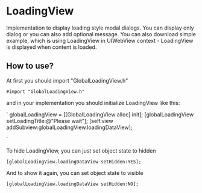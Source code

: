 LoadingView
==========

Implementation to display loading style modal dialogs. You can display only dialog or you can also add optional message.
You can also download simple example, which is using LoadingView in UIWebView context - LoadingView is displayed when content is loaded.

How to use?
--------------

At first you should import "GlobalLoadingView.h"

`#import "GlobalLoadingView.h"`

and in your implementation you should initialize LoadingView like this:

`
globalLoadingView = [[GlobalLoadingView alloc] init];
[globalLoadingView setLoadingTitle:@"Please wait"];
[self.view addSubview:globalLoadingView.loadingDataView];

` 

To hide LoadingView, you can just set object state to hidden

`[globalLoadingView.loadingDataView setHidden:YES];`

And to show it again, you can set object state to visible

`[globalLoadingView.loadingDataView setHidden:NO];`
